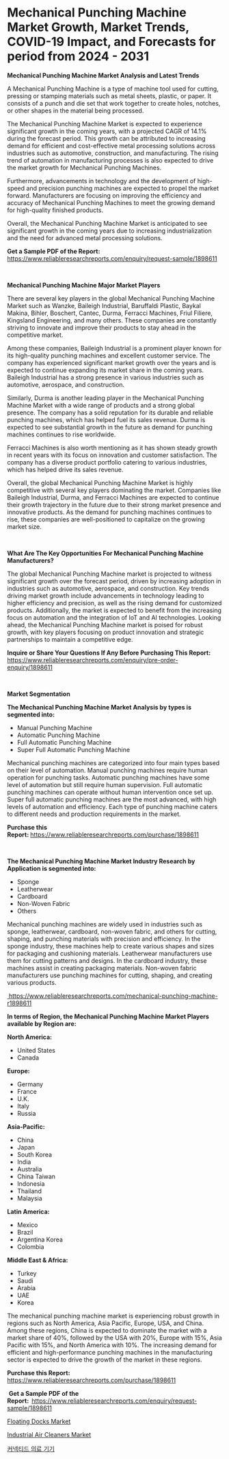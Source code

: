 <p><h1>Mechanical Punching Machine Market Growth, Market Trends, COVID-19 Impact, and Forecasts for period from 2024 - 2031</h1></p><p><strong>Mechanical Punching Machine Market Analysis and Latest Trends</strong></p>
<p><p>A Mechanical Punching Machine is a type of machine tool used for cutting, pressing or stamping materials such as metal sheets, plastic, or paper. It consists of a punch and die set that work together to create holes, notches, or other shapes in the material being processed.</p><p>The Mechanical Punching Machine Market is expected to experience significant growth in the coming years, with a projected CAGR of 14.1% during the forecast period. This growth can be attributed to increasing demand for efficient and cost-effective metal processing solutions across industries such as automotive, construction, and manufacturing. The rising trend of automation in manufacturing processes is also expected to drive the market growth for Mechanical Punching Machines.</p><p>Furthermore, advancements in technology and the development of high-speed and precision punching machines are expected to propel the market forward. Manufacturers are focusing on improving the efficiency and accuracy of Mechanical Punching Machines to meet the growing demand for high-quality finished products.</p><p>Overall, the Mechanical Punching Machine Market is anticipated to see significant growth in the coming years due to increasing industrialization and the need for advanced metal processing solutions.</p></p>
<p><strong>Get a Sample PDF of the Report:&nbsp;</strong> <a href="https://www.reliableresearchreports.com/enquiry/request-sample/1898611">https://www.reliableresearchreports.com/enquiry/request-sample/1898611</a></p>
<p>&nbsp;</p>
<p><strong>Mechanical Punching Machine Major Market Players</strong></p>
<p><p>There are several key players in the global Mechanical Punching Machine Market such as Wanzke, Baileigh Industrial, Baruffaldi Plastic, Baykal Makina, Bihler, Boschert, Cantec, Durma, Ferracci Machines, Friul Filiere, Kingsland Engineering, and many others. These companies are constantly striving to innovate and improve their products to stay ahead in the competitive market.</p><p>Among these companies, Baileigh Industrial is a prominent player known for its high-quality punching machines and excellent customer service. The company has experienced significant market growth over the years and is expected to continue expanding its market share in the coming years. Baileigh Industrial has a strong presence in various industries such as automotive, aerospace, and construction.</p><p>Similarly, Durma is another leading player in the Mechanical Punching Machine Market with a wide range of products and a strong global presence. The company has a solid reputation for its durable and reliable punching machines, which has helped fuel its sales revenue. Durma is expected to see substantial growth in the future as demand for punching machines continues to rise worldwide.</p><p>Ferracci Machines is also worth mentioning as it has shown steady growth in recent years with its focus on innovation and customer satisfaction. The company has a diverse product portfolio catering to various industries, which has helped drive its sales revenue.</p><p>Overall, the global Mechanical Punching Machine Market is highly competitive with several key players dominating the market. Companies like Baileigh Industrial, Durma, and Ferracci Machines are expected to continue their growth trajectory in the future due to their strong market presence and innovative products. As the demand for punching machines continues to rise, these companies are well-positioned to capitalize on the growing market size.</p></p>
<p>&nbsp;</p>
<p><strong>What Are The Key Opportunities For Mechanical Punching Machine Manufacturers?</strong></p>
<p><p>The global Mechanical Punching Machine market is projected to witness significant growth over the forecast period, driven by increasing adoption in industries such as automotive, aerospace, and construction. Key trends driving market growth include advancements in technology leading to higher efficiency and precision, as well as the rising demand for customized products. Additionally, the market is expected to benefit from the increasing focus on automation and the integration of IoT and AI technologies. Looking ahead, the Mechanical Punching Machine market is poised for robust growth, with key players focusing on product innovation and strategic partnerships to maintain a competitive edge.</p></p>
<p><strong>Inquire or Share Your Questions If Any Before Purchasing This Report:</strong> <a href="https://www.reliableresearchreports.com/enquiry/pre-order-enquiry/1898611">https://www.reliableresearchreports.com/enquiry/pre-order-enquiry/1898611</a></p>
<p>&nbsp;</p>
<p><strong>Market Segmentation</strong></p>
<p><strong>The Mechanical Punching Machine Market Analysis by types is segmented into:</strong></p>
<p><ul><li>Manual Punching Machine</li><li>Automatic Punching Machine</li><li>Full Automatic Punching Machine</li><li>Super Full Automatic Punching Machine</li></ul></p>
<p><p>Mechanical punching machines are categorized into four main types based on their level of automation. Manual punching machines require human operation for punching tasks. Automatic punching machines have some level of automation but still require human supervision. Full automatic punching machines can operate without human intervention once set up. Super full automatic punching machines are the most advanced, with high levels of automation and efficiency. Each type of punching machine caters to different needs and production requirements in the market.</p></p>
<p><strong>Purchase this Report:&nbsp;</strong><a href="https://www.reliableresearchreports.com/purchase/1898611">https://www.reliableresearchreports.com/purchase/1898611</a></p>
<p>&nbsp;</p>
<p><strong>The Mechanical Punching Machine Market Industry Research by Application is segmented into:</strong></p>
<p><ul><li>Sponge</li><li>Leatherwear</li><li>Cardboard</li><li>Non-Woven Fabric</li><li>Others</li></ul></p>
<p><p>Mechanical punching machines are widely used in industries such as sponge, leatherwear, cardboard, non-woven fabric, and others for cutting, shaping, and punching materials with precision and efficiency. In the sponge industry, these machines help to create various shapes and sizes for packaging and cushioning materials. Leatherwear manufacturers use them for cutting patterns and designs. In the cardboard industry, these machines assist in creating packaging materials. Non-woven fabric manufacturers use punching machines for cutting, shaping, and creating various products.</p></p>
<p><a href="https://www.reliableresearchreports.com/mechanical-punching-machine-r1898611">&nbsp;https://www.reliableresearchreports.com/mechanical-punching-machine-r1898611</a></p>
<p><strong>In terms of Region, the Mechanical Punching Machine Market Players available by Region are:</strong></p>
<p>
    <p> <strong> North America: </strong>
        <ul>
            <li>United States</li>
            <li>Canada</li>
        </ul>
        </p> 
    <p> <strong> Europe: </strong>
        <ul>
            <li>Germany</li>
            <li>France</li>
            <li>U.K.</li>
            <li>Italy</li>
            <li>Russia</li>
        </ul>
        </p> 
    <p> <strong> Asia-Pacific: </strong>
        <ul>
            <li>China</li>
            <li>Japan</li>
            <li>South Korea</li>
            <li>India</li>
            <li>Australia</li>
            <li>China Taiwan</li>
            <li>Indonesia</li>
            <li>Thailand</li>
            <li>Malaysia</li>
        </ul>
        </p> 
    <p> <strong> Latin America: </strong>
        <ul>
            <li>Mexico</li>
            <li>Brazil</li>
            <li>Argentina Korea</li>
            <li>Colombia</li>
        </ul>
        </p> 
    <p> <strong> Middle East & Africa: </strong>
        <ul>
            <li>Turkey</li>
            <li>Saudi</li>
            <li>Arabia</li>
            <li>UAE</li>
            <li>Korea</li>
        </ul>
    </p>
    </p>
<p><p>The mechanical punching machine market is experiencing robust growth in regions such as North America, Asia Pacific, Europe, USA, and China. Among these regions, China is expected to dominate the market with a market share of 40%, followed by the USA with 20%, Europe with 15%, Asia Pacific with 15%, and North America with 10%. The increasing demand for efficient and high-performance punching machines in the manufacturing sector is expected to drive the growth of the market in these regions.</p></p>
<p><strong>Purchase this Report: </strong><a href="https://www.reliableresearchreports.com/purchase/1898611">https://www.reliableresearchreports.com/purchase/1898611</a></p>
<p>&nbsp;<strong>Get a Sample PDF of the Report:&nbsp;&nbsp;</strong><a href="https://www.reliableresearchreports.com/enquiry/request-sample/1898611">https://www.reliableresearchreports.com/enquiry/request-sample/1898611</a></p>
<p><strong></strong></p>
<p><p><a href="https://github.com/btwcqfvq34/Market-Research-Report-List-1/blob/main/floating-docks-market.md">Floating Docks Market</a></p><p><a href="https://github.com/janetchuadff364/Market-Research-Report-List-1/blob/main/industrial-air-cleaners-market.md">Industrial Air Cleaners Market</a></p><p><a href="https://github.com/rcabello548/Market-Research-Report-List-2/blob/main/5086781173555.md">커넥티드 의료 기기</a></p></p>
